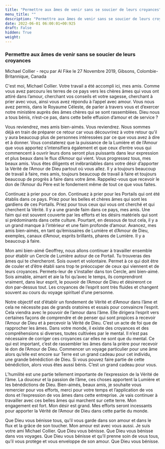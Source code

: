 ```yaml
---
title: "Permettre aux âmes de venir sans se soucier de leurs croyances"
menu_title: ""
description: "Permettre aux âmes de venir sans se soucier de leurs croyances"
date: 2022-06-01 06:00:01+00:925
draft: False
hidden: True
weight:
---
```

### Permettre aux âmes de venir sans se soucier de leurs croyances

Michael Collier - reçu par Al Fike le 27 Novembre 2019, Gibsons, Colombie-Britannique, Canada

C'est moi, Michael Collier. Votre travail a été accompli ici, mes amis. Comme vous avez parcouru les terres de ce pays vers les chères âmes qui vous ont attiré dans l’amour, cherchant vos conseils et votre sagesse, cherchant à prier avec vous, ainsi vous avez répondu à l’appel avec amour. Vous nous avez permis, dans le Royaume Céleste, de parler à travers vous et d’exercer notre ministère auprès des âmes chères qui se sont rassemblées. Dieu nous a tous bénis, n’est-ce pas, dans cette belle effusion d’amour et de service ?

Vous reviendrez, mes amis bien-aimés. Vous reviendrez. Nous sommes déjà en train de préparer ce retour car vous découvrirez à votre retour qu’il y aura beaucoup plus de personnes intéressées par ce que vous avez à dire et à donner. Vous constaterez que la puissance de la Lumière et de l’Amour que vous apportez s’intensifiera également et que ceux d’entre vous qui commencent à ouvrir leurs dons seront plus puissants dans leur expression et plus beaux dans le flux d’Amour qui vient. Vous progressez tous, mes beaux amis. Vous êtes diligents et inébranlables dans votre désir d’apporter la Vérité de l’Amour de Dieu partout où vous allez. Il y a toujours beaucoup de travail à faire, mes amis, toujours beaucoup de travail à faire et toujours beaucoup de progrès à faire dans votre âme. Rappelez-vous que recevoir le don de l’Amour du Père est le fondement même de tout ce que vous faites.

Continuez à prier pour ce don. Continuez à prier pour les Portails qui ont été établis dans ce pays. Priez pour les belles et chères âmes qui sont les gardiens de ces Portails. Priez pour tous ceux qui vous ont cherché et qui cherchent la Vérité. Il y a une grande faim dans ce pays, mes amis. Une faim qui est souvent couverte par les efforts et les désirs matériels qui sont si prédominants dans cette culture. Pourtant, en dessous de tout cela, il y a un grand manque à l’intérieur et une faim profonde d’amour. Avancez, mes amis bien-aimés, en tant qu’émissaires de Lumière et d’Amour de Dieu, exemples, canaux d’Amour, esprits brillants, phares de Lumière. Il y a beaucoup à faire.

Mon ami bien-aimé Geoffrey, nous allons continuer à travailler ensemble pour établir un Cercle de Lumière autour de ce Portail. Tu trouveras des âmes qui te chercheront. Sois ouvert et volontaire. Permet à ce qui doit être de couler et d’être établi sans trop te préoccuper de ceux qui viennent et de leurs croyances. Permets-leur de s’installer dans ton Cercle, ami bien-aimé. Sois aimable, aimant et aie la foi qu’avec le temps, ils comprendront vraiment, dans leur esprit, le pouvoir de l’Amour de Dieu et désireront ce don par-dessus tout. Les croyances de l’esprit sont très fluides et changent souvent au cours du voyage spirituel d’une personne.

Notre objectif est d’établir un fondement de Vérité et d’Amour dans l’âme et cela ne nécessite pas de grands oratoires et essais pour convaincre l’esprit. Cela viendra avec le pouvoir de l’amour dans l’âme. Elle dirigera l’esprit vers certaines façons de comprendre et de penser qui sont propices à recevoir l’Amour de Dieu et à percevoir la Vérité de Dieu. C’est un acte de foi que de rapprocher les âmes. Dans votre monde, il existe des croyances et des compréhensions si diverses, toutes cultivées par le mental. Il n’est pas nécessaire de corriger ces croyances car elles ne sont que du mental. Ce qui est important, c’est de rassembler les âmes dans la prière pour recevoir le don de l’Amour de Dieu. Commencer un voyage particulier pour une âme alors qu’elle est encore sur Terre est un grand cadeau pour cet individu, une grande bénédiction de Dieu. Si vous pouvez faire partie de cette bénédiction, alors vous êtes aussi bénis. C’est un grand cadeau pour vous.

L’humilité est une partie tellement importante de l’expression de la Vérité de l’âme. La douceur et la passion de l’âme, ces choses apportent la Lumière et les bénédictions de Dieu. Bien-aimés, beaux amis, je souhaite vous remercier pour vos efforts, merci pour votre temps et l’application de vos dons et l’expression de vos âmes dans cette entreprise. Je vais continuer à travailler avec ces belles âmes qui marchent sur cette terre. Mon engagement est fort. Mon désir est grand. Mes efforts seront incessants pour apporter la Vérité de l’Amour de Dieu dans cette partie du monde.

Que Dieu vous bénisse tous, qu’il vous garde dans son amour et dans le flux et la grâce de son toucher. Mon amour est avec vous aussi. Je suis votre ami Michael Collier. Que Dieu vous bénisse. Que Dieu vous bénisse dans vos voyages. Que Dieu vous bénisse et qu’il prenne soin de vous tous, qu’il vous protège et vous enveloppe de son amour. Que Dieu vous bénisse.



